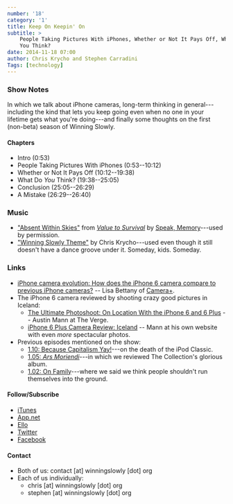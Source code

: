 ```yaml
---
number: '18'
category: '1'
title: Keep On Keepin' On
subtitle: >
    People Taking Pictures With iPhones, Whether or Not It Pays Off, What Do
    You Think?
date: 2014-11-18 07:00
author: Chris Krycho and Stephen Carradini
Tags: [technology]
---
```


### Show Notes

In which we talk about iPhone cameras, long-term thinking in general---including
the kind that lets you keep going even when no one in your lifetime gets what
you're doing---and finally some thoughts on the first (non-beta) season of
Winning Slowly.

#### Chapters

  - Intro (0:53)
  - People Taking Pictures With iPhones (0:53--10:12)
  - Whether or Not It Pays Off (10:12--19:38)
  - What Do *You* Think? (19:38--25:05)
  - Conclusion (25:05--26:29)
  - A Mistake (26:29--26:40)

### Music

  - ["Absent Within Skies"] from [_Value to Survival_] by [Speak, Memory]---used
    by permission.
  - ["Winning Slowly Theme"] by Chris Krycho---used even though it still doesn't
    have a dance groove under it. Someday, kids. Someday.

["Absent Within Skies"]: //speakmemoryok.bandcamp.com/track/absent-within-skies
[_Value to Survival_]: //speakmemoryok.bandcamp.com
[Speak, Memory]: //www.facebook.com/speakmemoryok
["Winning Slowly Theme"]: //soundcloud.com/chriskrycho/winning-slowly

### Links

  - [iPhone camera evolution: How does the iPhone 6 camera compare to previous
    iPhone cameras?][evolution] -- Lisa Bettany of [Camera+].
  - The iPhone 6 camera reviewed by shooting crazy good pictures in Iceland:
      + [The Ultimate Photoshoot: On Location With the iPhone 6 and 6
        Plus][verge] -- Austin Mann at The Verge.
      + [iPhone 6 Plus Camera Review: Iceland][iceland] -- Mann at his own
        website with even *more* spectacular photos.
  - Previous episodes mentioned on the show:
      + [1.10: Because Capitalism Yay!][1.10]---on the death of the iPod
        Classic.
      + [1.05: _Ars Moriendi_][1.05]---in which we reviewed The Collection's
        glorious album.
      + [1.02: On Family][1.02]---where we said we think people shouldn't run
        themselves into the ground.

[evolution]: //snapsnapsnap.photos/how-does-the-iphone-6-camera-compare-to-previous-iphone-cameras/
[Camera+]: //campl.us
[verge]: //www.theverge.com/2014/9/18/6339583/iphone-6-and-6-plus-camera-test-iceland
[iceland]: //austinmann.com/trek/iphone-6-plus-camera-review-iceland

[1.02]: //www.winningslowly.org/1.02/
[1.05]: //www.winningslowly.org/1.05/
[1.10]: //www.winningslowly.org/1.10/

#### Follow/Subscribe

- [iTunes](//itunes.apple.com/us/podcast/winning-slowly/id807603957?mt=2)
- [App.net](//alpha.app.net/winningslowly)
- [Ello](//ello.co/winningslowly)
- [Twitter](//twitter.com/winningslowly)
- [Facebook](//www.facebook.com/winningslowlypodcast)

#### Contact

- Both of us: contact [at] winningslowly [dot] org
- Each of us individually:
    - chris [at] winningslowly [dot] org
    - stephen [at] winningslowly [dot] org
